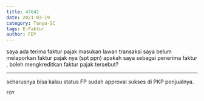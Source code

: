 ```yaml
---
title: 47641
date: 2021-03-19
category: Tanya-SC
tags: E-Faktur
author: FDY
---
```


saya ada terima faktur pajak masukan lawan transaksi saya belum melaporkan faktur pajak nya (spt ppn) apakah saya sebagai penerima faktur , boleh mengkreditkan faktur pajak tersebut?

---

seharusnya bisa kalau status FP sudah approval sukses di PKP penjualnya.

`FDY`
